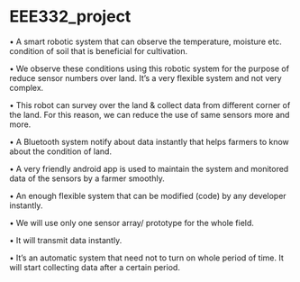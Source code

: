 # EEE332_project

• A smart robotic system that can observe the temperature, moisture etc. condition of soil that is beneficial for cultivation. 

• We observe these conditions using this robotic system for the purpose of reduce sensor numbers over land. It’s a very flexible system and not very complex. 

• This robot can survey over the land & collect data from different corner of the land. For this reason, we can reduce the use of same sensors more and more. 

• A Bluetooth system notify about data instantly that helps farmers to know about the condition of land. 

• A very friendly android app is used to maintain the system and monitored data of the sensors by a farmer smoothly. 

• An enough flexible system that can be modified (code) by any developer instantly. 

• We will use only one sensor array/ prototype for the whole field. 

• It will transmit data instantly. 

• It’s an automatic system that need not to turn on whole period of time. It will start collecting data after a certain period.
